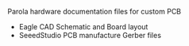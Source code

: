 Parola hardware documentation files for custom PCB
- Eagle CAD Schematic and Board layout
- SeeedStudio PCB manufacture Gerber files